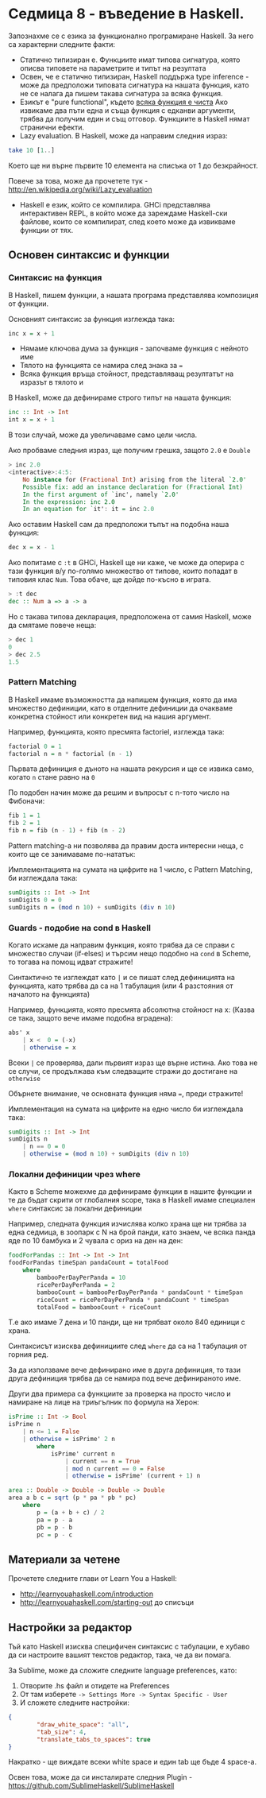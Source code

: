 # Седмица 8 - въведение в Haskell.

Запознахме се с езика за функционално програмиране Haskell.
За него са характерни следните факти:

* Статично типизиран е. Функциите имат типова сигнатура, която описва типовете на параметрите и типът на резултата
* Освен, че е статично типизиран, Haskell поддържа type inference - може да предположи типовата сигнатура на нашата функция, като не се налага да пишем такава сигнатура за всяка функция.
* Езикът е "pure functional", където [всяка функция е чиста](http://en.wikipedia.org/wiki/Pure_function) Ако извикаме два пъти една и съща функция с едканви аргументи, трябва да получим един и същ отговор. Функциите в Haskell нямат странични ефекти.
* Lazy evaluation. В Haskell, може да направим следния израз:

```haskell
take 10 [1..]
```

Което ще ни върне първите 10 елемента на списъка от 1 до безкрайност.

Повече за това, може да прочетете тук - http://en.wikipedia.org/wiki/Lazy_evaluation

* Haskell е език, който се компилира. GHCi представлява интерактивен REPL, в който може да зареждаме Haskell-ски файлове, които се компилират, след което може да извикваме функции от тях.

## Основен синтаксис и функции

### Синтаксис на функция

В Haskell, пишем функции, а нашата програма представлява композиция от функции.

Основният синтаксис за функция изглежда така:

```haskell
inc x = x + 1
```

* Нямаме ключова дума за функция - започваме функция с нейното име
* Тялото на функцията се намира след знака за `=`
* Всяка функция връща стойност, представляващ резултатът на изразът в тялото и

В Haskell, може да дефинираме строго типът на нашата функция:

```haskell
inc :: Int -> Int
int x = x + 1
```

В този случай, може да увеличаваме само цели числа.

Ако пробваме следния израз, ще получим грешка, защото `2.0` e `Double`

```haskell
> inc 2.0
<interactive>:4:5:
    No instance for (Fractional Int) arising from the literal `2.0'
    Possible fix: add an instance declaration for (Fractional Int)
    In the first argument of `inc', namely `2.0'
    In the expression: inc 2.0
    In an equation for `it': it = inc 2.0
```

Ако оставим Haskell сам да предположи тъпът на подобна наша функция:

```haskell
dec x = x - 1
```

Ако попитаме с `:t` в GHCi, Haskell ще ни каже, че може да оперира с тази функция в/у по-голямо множество от типове, които попадат в типовия клас `Num`. Това обаче, ще дойде по-късно в играта.

```haskell
> :t dec
dec :: Num a => a -> a
```

Но с такава типова декларация, предположена от самия Haskell, може да смятаме повече неща:

```haskell
> dec 1
0
> dec 2.5
1.5
```

### Pattern Matching

В Haskell имаме възможността да напишем функция, която да има множество дефиниции, като в отделните дефиниции да очакваме конкретна стойност или конкретен вид на нашия аргумент.

Например, функцията, която пресмята factoriel, изглежда така:

```haskell
factorial 0 = 1
factorial n = n * factorial (n - 1)
```

Първата дефиниция е дъното на нашата рекурсия и ще се извика само, когато `n` стане равно на `0`

По подобен начин може да решим и въпросът с n-тото число на Фибоначи:

```haskell
fib 1 = 1
fib 2 = 1
fib n = fib (n - 1) + fib (n - 2)
```

Pattern matching-a ни позволява да правим доста интересни неща, с които ще се занимаваме по-нататък:

Имплементацията на сумата на цифрите на 1 число, с Pattern Matching, би изглеждала така:

```haskell
sumDigits :: Int -> Int
sumDigits 0 = 0
sumDigits n = (mod n 10) + sumDigits (div n 10)
```

### Guards - подобие на cond в Haskell

Когато искаме да направим функция, която трябва да се справи с множество случаи (if-elses) и търсим нещо подобно на `cond` в Scheme, то тогава на помощ идват стражите!

Синтактично те изглеждат като `|` и се пишат след дефиницията на функцията, като трябва да са на 1 табулация (или 4 разстояния от началото на функцията)

Например, функцията, която пресмята абсолютна стойност на x: (Казва се така, защото вече имаме подобна вградена):

```haskell
abs' x
    | x <  0 = (-x)
    | otherwise = x
```

Всеки `|` се проверява, дали първият израз ще върне истина. Ако това не се случи, се продължава към следващите стражи до достигане на `otherwise`


Обърнете внимание, че основната функция няма `=`, преди стражите!

Имплементация на сумата на цифрите на едно число би изглеждала така:

```haskell
sumDigits :: Int -> Int
sumDigits n
    | n == 0 = 0
    | otherwise = (mod n 10) + sumDigits (div n 10)
```

### Локални дефиниции чрез where

Както в Scheme можехме да дефинираме функции в нашите функции и те да бъдат скрити от глобалния scope, така в Haskell имаме специален `where` синтаксис за локални дефиниции

Например, следната функция изчислява колко храна ще ни трябва за една седмица, в зоопарк с N на брой панди, като знаем, че всяка панда яде по 10 бамбука и 2 чувала с ориз на ден на ден:

```haskell
foodForPandas :: Int -> Int -> Int
foodForPandas timeSpan pandaCount = totalFood
    where
        bambooPerDayPerPanda = 10
        ricePerDayPerPanda = 2
        bambooCount = bambooPerDayPerPanda * pandaCount * timeSpan
        riceCount = ricePerDayPerPanda * pandaCount * timeSpan
        totalFood = bambooCount + riceCount
```

Т.е ако имаме 7 дена и 10 панди, ще ни трябват около 840 единици с храна.

Синтаксисът изисква дефинициите след `where` да са на 1 табулация от горния ред.

За да използваме вече дефинирано име в друга дефиниция, то тази друга дефиниция трябва да се намира под вече дефинираното име.

Други два примера са функциите за проверка на просто число и намиране на лице на триъгълник по формула на Херон:

```haskell
isPrime :: Int -> Bool
isPrime n
    | n <= 1 = False
    | otherwise = isPrime' 2 n
        where
            isPrime' current n
                | current == n = True
                | mod n current == 0 = False
                | otherwise = isPrime' (current + 1) n
```

```haskell
area :: Double -> Double -> Double -> Double
area a b c = sqrt (p * pa * pb * pc)
    where
        p = (a + b + c) / 2
        pa = p - a
        pb = p - b
        pc = p - c
```

## Материали за четене

Прочетете следните глави от Learn You a Haskell:

* http://learnyouahaskell.com/introduction
* http://learnyouahaskell.com/starting-out до списъци

## Настройки за редактор

Тъй като Haskell изисква специфичен синтаксис с табулации, е хубаво да си настроите вашият текстов редактор, така, че да ви помага.

За Sublime, може да сложите следните language preferences, като:

1. Отворите .hs файл и отидете на Preferences
2. Oт там изберете `-> Settings More -> Syntax Specific - User`
3. И сложете следните настройки:

```json
{
        "draw_white_space": "all",
        "tab_size": 4,
        "translate_tabs_to_spaces": true
}
```

Накратко - ще виждате всеки white space и един tab ще бъде 4 space-a.

Освен това, може да си инсталирате следния Plugin - https://github.com/SublimeHaskell/SublimeHaskell

